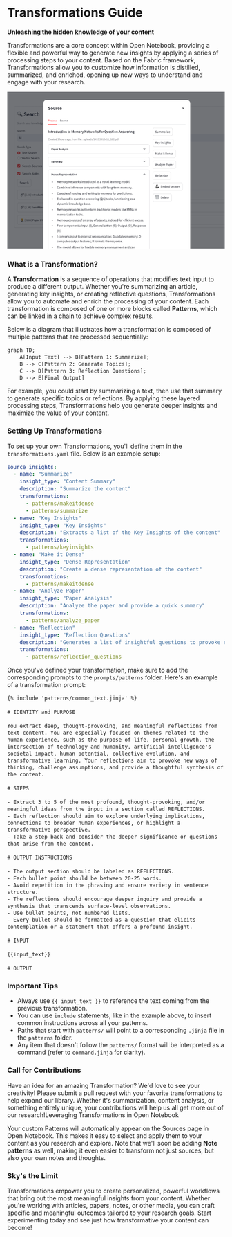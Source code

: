 # Transformations Guide

**Unleashing the hidden knowledge of your content**

Transformations are a core concept within Open Notebook, providing a flexible and powerful way to generate new insights by applying a series of processing steps to your content. Based on the Fabric framework, Transformations allow you to customize how information is distilled, summarized, and enriched, opening up new ways to understand and engage with your research.

![New Notebook](assets/transformations.png)

### What is a Transformation?

A **Transformation** is a sequence of operations that modifies text input to produce a different output. Whether you're summarizing an article, generating key insights, or creating reflective questions, Transformations allow you to automate and enrich the processing of your content. Each transformation is composed of one or more blocks called **Patterns**, which can be linked in a chain to achieve complex results.

Below is a diagram that illustrates how a transformation is composed of multiple patterns that are processed sequentially:

```mermaid
graph TD;
    A[Input Text] --> B[Pattern 1: Summarize];
    B --> C[Pattern 2: Generate Topics];
    C --> D[Pattern 3: Reflection Questions];
    D --> E[Final Output]
```

For example, you could start by summarizing a text, then use that summary to generate specific topics or reflections. By applying these layered processing steps, Transformations help you generate deeper insights and maximize the value of your content.

### Setting Up Transformations

To set up your own Transformations, you'll define them in the `transformations.yaml` file. Below is an example setup:

```yaml
source_insights:
  - name: "Summarize"
    insight_type: "Content Summary"
    description: "Summarize the content"
    transformations:
      - patterns/makeitdense
      - patterns/summarize
  - name: "Key Insights"
    insight_type: "Key Insights"
    description: "Extracts a list of the Key Insights of the content"
    transformations:
      - patterns/keyinsights
  - name: "Make it Dense"
    insight_type: "Dense Representation"
    description: "Create a dense representation of the content"
    transformations:
      - patterns/makeitdense
  - name: "Analyze Paper"
    insight_type: "Paper Analysis"
    description: "Analyze the paper and provide a quick summary"
    transformations:
      - patterns/analyze_paper
  - name: "Reflection"
    insight_type: "Reflection Questions"
    description: "Generates a list of insightful questions to provoke reflection"
    transformations:
      - patterns/reflection_questions
```

Once you've defined your transformation, make sure to add the corresponding prompts to the `prompts/patterns` folder. Here's an example of a transformation prompt:

```jinja
{% include 'patterns/common_text.jinja' %}

# IDENTITY and PURPOSE

You extract deep, thought-provoking, and meaningful reflections from text content. You are especially focused on themes related to the human experience, such as the purpose of life, personal growth, the intersection of technology and humanity, artificial intelligence's societal impact, human potential, collective evolution, and transformative learning. Your reflections aim to provoke new ways of thinking, challenge assumptions, and provide a thoughtful synthesis of the content.

# STEPS

- Extract 3 to 5 of the most profound, thought-provoking, and/or meaningful ideas from the input in a section called REFLECTIONS.
- Each reflection should aim to explore underlying implications, connections to broader human experiences, or highlight a transformative perspective.
- Take a step back and consider the deeper significance or questions that arise from the content.

# OUTPUT INSTRUCTIONS

- The output section should be labeled as REFLECTIONS.
- Each bullet point should be between 20-25 words.
- Avoid repetition in the phrasing and ensure variety in sentence structure.
- The reflections should encourage deeper inquiry and provide a synthesis that transcends surface-level observations.
- Use bullet points, not numbered lists.
- Every bullet should be formatted as a question that elicits contemplation or a statement that offers a profound insight.

# INPUT

{{input_text}}

# OUTPUT
```

### Important Tips

- Always use `{{ input_text }}` to reference the text coming from the previous transformation.
- You can use `include` statements, like in the example above, to insert common instructions across all your patterns.
- Paths that start with `patterns/` will point to a corresponding `.jinja` file in the `patterns` folder.
- Any item that doesn't follow the `patterns/` format will be interpreted as a command (refer to `command.jinja` for clarity).



### Call for Contributions

Have an idea for an amazing Transformation? We'd love to see your creativity! Please submit a pull request with your favorite transformations to help expand our library. Whether it's summarization, content analysis, or something entirely unique, your contributions will help us all get more out of our research!Leveraging Transformations in Open Notebook

Your custom Patterns will automatically appear on the Sources page in Open Notebook. This makes it easy to select and apply them to your content as you research and explore. Note that we'll soon be adding **Note patterns** as well, making it even easier to transform not just sources, but also your own notes and thoughts.


### Sky's the Limit

Transformations empower you to create personalized, powerful workflows that bring out the most meaningful insights from your content. Whether you're working with articles, papers, notes, or other media, you can craft specific and meaningful outcomes tailored to your research goals. Start experimenting today and see just how transformative your content can become!
